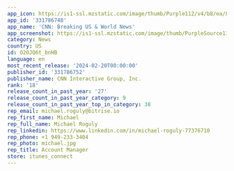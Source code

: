 ```yaml
---
app_icon: https://is1-ssl.mzstatic.com/image/thumb/Purple112/v4/b8/ea/83/b8ea8378-2301-b6ad-f079-0cd5fcf3ce3f/AppIcon-0-0-1x_U007emarketing-0-6-0-sRGB-85-220.png/1024x1024bb.png
app_id: '331786748'
app_name: 'CNN: Breaking US & World News'
app_screenshot: https://is1-ssl.mzstatic.com/image/thumb/PurpleSource112/v4/c8/21/c7/c821c7d4-f978-1d53-18aa-8f5a37e689dd/c2a9b5b4-cf73-4fa1-998b-fd80662c79e3_iPhone65-01-Eng.jpg/1242x2688bb.png
category: News
country: US
id: O2OJQ6t_bnHB
language: en
most_recent_release: '2024-02-20T00:00:00'
publisher_id: '331786752'
publisher_name: CNN Interactive Group, Inc.
rank: '18'
release_count_in_past_year: '27'
release_count_in_past_year_category: 9
release_count_in_past_year_top_in_category: 38
rep_email: michael.roguly@bitrise.io
rep_first_name: Michael
rep_full_name: Michael Roguly
rep_linkedin: https://www.linkedin.com/in/michael-roguly-77376710
rep_phone: +1 949-233-3404
rep_photo: michael.jpg
rep_title: Account Manager
store: itunes_connect
---
```

